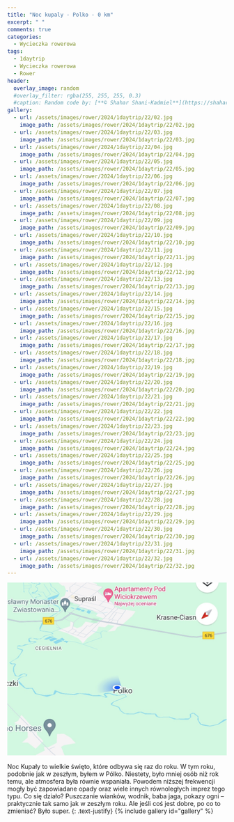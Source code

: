 ```yaml
---
title: "Noc kupaly - Polko - 0 km"
excerpt: " "
comments: true
categories:
  - Wycieczka rowerowa
tags:
  - 1daytrip
  - Wycieczka rowerowa
  - Rower
header:
  overlay_image: random
  #overlay_filter: rgba(255, 255, 255, 0.3)
  #caption: Random code by: [**© Shahar Shani-Kadmiel**](https://shaharkadmiel.github.io)"
gallery:
  - url: /assets/images/rower/2024/1daytrip/22/02.jpg
    image_path: /assets/images/rower/2024/1daytrip/22/02.jpg
  - url: /assets/images/rower/2024/1daytrip/22/03.jpg
    image_path: /assets/images/rower/2024/1daytrip/22/03.jpg
  - url: /assets/images/rower/2024/1daytrip/22/04.jpg
    image_path: /assets/images/rower/2024/1daytrip/22/04.jpg
  - url: /assets/images/rower/2024/1daytrip/22/05.jpg
    image_path: /assets/images/rower/2024/1daytrip/22/05.jpg
  - url: /assets/images/rower/2024/1daytrip/22/06.jpg
    image_path: /assets/images/rower/2024/1daytrip/22/06.jpg
  - url: /assets/images/rower/2024/1daytrip/22/07.jpg
    image_path: /assets/images/rower/2024/1daytrip/22/07.jpg
  - url: /assets/images/rower/2024/1daytrip/22/08.jpg
    image_path: /assets/images/rower/2024/1daytrip/22/08.jpg
  - url: /assets/images/rower/2024/1daytrip/22/09.jpg
    image_path: /assets/images/rower/2024/1daytrip/22/09.jpg
  - url: /assets/images/rower/2024/1daytrip/22/10.jpg
    image_path: /assets/images/rower/2024/1daytrip/22/10.jpg
  - url: /assets/images/rower/2024/1daytrip/22/11.jpg
    image_path: /assets/images/rower/2024/1daytrip/22/11.jpg
  - url: /assets/images/rower/2024/1daytrip/22/12.jpg
    image_path: /assets/images/rower/2024/1daytrip/22/12.jpg
  - url: /assets/images/rower/2024/1daytrip/22/13.jpg
    image_path: /assets/images/rower/2024/1daytrip/22/13.jpg
  - url: /assets/images/rower/2024/1daytrip/22/14.jpg
    image_path: /assets/images/rower/2024/1daytrip/22/14.jpg
  - url: /assets/images/rower/2024/1daytrip/22/15.jpg
    image_path: /assets/images/rower/2024/1daytrip/22/15.jpg
  - url: /assets/images/rower/2024/1daytrip/22/16.jpg
    image_path: /assets/images/rower/2024/1daytrip/22/16.jpg
  - url: /assets/images/rower/2024/1daytrip/22/17.jpg
    image_path: /assets/images/rower/2024/1daytrip/22/17.jpg
  - url: /assets/images/rower/2024/1daytrip/22/18.jpg
    image_path: /assets/images/rower/2024/1daytrip/22/18.jpg
  - url: /assets/images/rower/2024/1daytrip/22/19.jpg
    image_path: /assets/images/rower/2024/1daytrip/22/19.jpg
  - url: /assets/images/rower/2024/1daytrip/22/20.jpg
    image_path: /assets/images/rower/2024/1daytrip/22/20.jpg
  - url: /assets/images/rower/2024/1daytrip/22/21.jpg
    image_path: /assets/images/rower/2024/1daytrip/22/21.jpg
  - url: /assets/images/rower/2024/1daytrip/22/22.jpg
    image_path: /assets/images/rower/2024/1daytrip/22/22.jpg
  - url: /assets/images/rower/2024/1daytrip/22/23.jpg
    image_path: /assets/images/rower/2024/1daytrip/22/23.jpg
  - url: /assets/images/rower/2024/1daytrip/22/24.jpg
    image_path: /assets/images/rower/2024/1daytrip/22/24.jpg
  - url: /assets/images/rower/2024/1daytrip/22/25.jpg
    image_path: /assets/images/rower/2024/1daytrip/22/25.jpg
  - url: /assets/images/rower/2024/1daytrip/22/26.jpg
    image_path: /assets/images/rower/2024/1daytrip/22/26.jpg
  - url: /assets/images/rower/2024/1daytrip/22/27.jpg
    image_path: /assets/images/rower/2024/1daytrip/22/27.jpg
  - url: /assets/images/rower/2024/1daytrip/22/28.jpg
    image_path: /assets/images/rower/2024/1daytrip/22/28.jpg
  - url: /assets/images/rower/2024/1daytrip/22/29.jpg
    image_path: /assets/images/rower/2024/1daytrip/22/29.jpg
  - url: /assets/images/rower/2024/1daytrip/22/30.jpg
    image_path: /assets/images/rower/2024/1daytrip/22/30.jpg
  - url: /assets/images/rower/2024/1daytrip/22/31.jpg
    image_path: /assets/images/rower/2024/1daytrip/22/31.jpg
  - url: /assets/images/rower/2024/1daytrip/22/32.jpg
    image_path: /assets/images/rower/2024/1daytrip/22/32.jpg
---
```

![mapka](/assets/images/rower/2024/1daytrip/22/mapka.png)

Noc Kupały to wielkie święto, które odbywa się raz do roku. W tym roku, podobnie jak w zeszłym, byłem w Pólko. Niestety, było mniej osób niż rok temu, ale atmosfera była równie wspaniała. Powodem niższej frekwencji mogły być zapowiadane opady oraz wiele innych równoległych imprez tego typu. Co się działo? Puszczanie wianków, wodnik, baba jaga, pokazy ogni – praktycznie tak samo jak w zeszłym roku. Ale jeśli coś jest dobre, po co to zmieniać? Było super.
{: .text-justify}
{% include gallery id="gallery" %}

